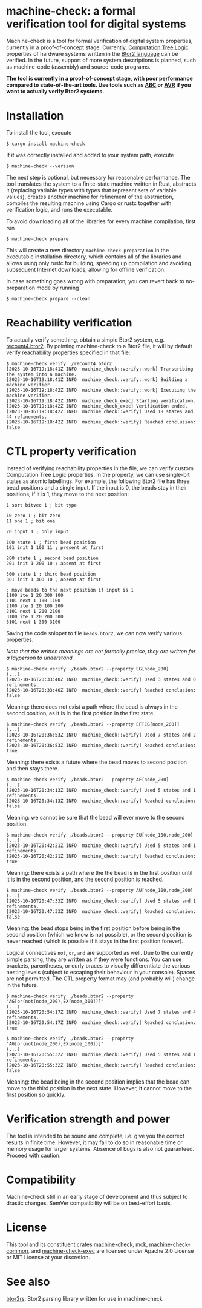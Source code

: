 # machine-check: a formal verification tool for digital systems

Machine-check is a tool for formal verification of digital system properties, currently in a proof-of-concept stage. Currently, [Computation Tree Logic](https://en.wikipedia.org/wiki/Computation_tree_logic) properties of hardware systems written in the [Btor2 language](https://doi.org/10.1007/978-3-319-96145-3_32) can be verified. In the future, support of more system descriptions is planned, such as machine-code (assembly) and source-code programs.

**The tool is currently in a proof-of-concept stage, with poor performance compared to state-of-the-art tools. Use tools such as [ABC](https://github.com/berkeley-abc/abc) or [AVR](https://github.com/aman-goel/avr) if you want to actually verify Btor2 systems.**

# Installation

To install the tool, execute
```console
$ cargo install machine-check
```

If it was correctly installed and added to your system path, execute
```console
$ machine-check --version
```
The next step is optional, but necessary for reasonable performance. The tool translates the system to a finite-state machine written in Rust, abstracts it (replacing variable types with types that represent sets of variable values), creates another machine for refinement of the abstraction, compiles the resulting machine using Cargo or rustc together with verification logic, and runs the executable. 

To avoid downloading all of the libraries for every machine compilation, first run
```console
$ machine-check prepare
```
This will create a new directory `machine-check-preparation` in the executable installation directory, which contains all of the libraries and allows using only rustc for building, speeding up compilation and avoiding subsequent Internet downloads, allowing for offline verification.

In case something goes wrong with preparation, you can revert back to no-preparation mode by running
```console
$ machine-check prepare --clean
```

# Reachability verification

To actually verify something, obtain a simple Btor2 system, e.g. [recount4.btor2](https://gitlab.com/sosy-lab/research/data/word-level-hwmc-benchmarks/-/blob/991551e58cfc85358dc820fd98ecbd9a1e7e28f8/bv/btor2/btor2tools-examples/recount4.btor2). By pointing machine-check to a Btor2 file, it will by default verify reachability properties specified in that file:
```
$ machine-check verify ./recount4.btor2
[2023-10-16T19:18:41Z INFO  machine_check::verify::work] Transcribing the system into a machine.
[2023-10-16T19:18:41Z INFO  machine_check::verify::work] Building a machine verifier.
[2023-10-16T19:18:42Z INFO  machine_check::verify::work] Executing the machine verifier.
[2023-10-16T19:18:42Z INFO  machine_check_exec] Starting verification.
[2023-10-16T19:18:42Z INFO  machine_check_exec] Verification ended.
[2023-10-16T19:18:42Z INFO  machine_check::verify] Used 18 states and 44 refinements.
[2023-10-16T19:18:42Z INFO  machine_check::verify] Reached conclusion: false
```

# CTL property verification

Instead of verifying reachability properties in the file, we can verify custom Computation Tree Logic properties. In the property, we can use single-bit states as atomic labellings. For example, the following Btor2 file has three bead positions and a single input. If the input is 0, the beads stay in their positions, if it is 1, they move to the next position:
```
1 sort bitvec 1 ; bit type

10 zero 1 ; bit zero
11 one 1 ; bit one

20 input 1 ; only input

100 state 1 ; first bead position
101 init 1 100 11 ; present at first

200 state 1 ; second bead position
201 init 1 200 10 ; absent at first

300 state 1 ; third bead position
301 init 1 300 10 ; absent at first

; move beads to the next position if input is 1
1100 ite 1 20 300 100
1101 next 1 100 1100
2100 ite 1 20 100 200
2101 next 1 200 2100
3100 ite 1 20 200 300
3101 next 1 300 3100
```

Saving the code snippet to file `beads.btor2`, we can now verify various properties. 

*Note that the written meanings are not formally precise, they are written for a layperson to understand.*

```console
$ machine-check verify ./beads.btor2 --property EG[node_200]
(...)
[2023-10-16T20:33:40Z INFO  machine_check::verify] Used 3 states and 0 refinements.
[2023-10-16T20:33:40Z INFO  machine_check::verify] Reached conclusion: false
```
Meaning: there does not exist a path where the bead is always in the second position, as it is in the first position in the first state.

```console
$ machine-check verify ./beads.btor2 --property EF[EG[node_200]]
(...)
[2023-10-16T20:36:53Z INFO  machine_check::verify] Used 7 states and 2 refinements.
[2023-10-16T20:36:53Z INFO  machine_check::verify] Reached conclusion: true
```
Meaning: there exists a future where the bead moves to second position and then stays there. 

```console
$ machine-check verify ./beads.btor2 --property AF[node_200]
(...)
[2023-10-16T20:34:13Z INFO  machine_check::verify] Used 5 states and 1 refinements.
[2023-10-16T20:34:13Z INFO  machine_check::verify] Reached conclusion: false
```
Meaning: we cannot be sure that the bead will ever move to the second position.

```console
$ machine-check verify ./beads.btor2 --property EU[node_100,node_200]
(...)
[2023-10-16T20:42:21Z INFO  machine_check::verify] Used 5 states and 1 refinements.
[2023-10-16T20:42:21Z INFO  machine_check::verify] Reached conclusion: true
```
Meaning: there exists a path where the the bead is in the first position until it is in the second position, and the second position is reached.

```console
$ machine-check verify ./beads.btor2 --property AU[node_100,node_200]
(...)
[2023-10-16T20:47:33Z INFO  machine_check::verify] Used 5 states and 1 refinements.
[2023-10-16T20:47:33Z INFO  machine_check::verify] Reached conclusion: false
```
Meaning: the bead stops being in the first position before being in the second position (which we know is not possible), or the second position is never reached (which is possible if it stays in the first position forever).


Logical connectives `not`, `or`, `and` are supported as well. Due to the currently simple parsing, they are written as if they were functions. You can use brackets, parentheses, or curly braces to visually differentiate the various nesting levels (subject to escaping their behaviour in your console). Spaces are not permitted. The CTL property format may (and probably will) change in the future.

```console
$ machine-check verify ./beads.btor2 --property "AG[or(not(node_200),EX[node_300])]"
(...)
[2023-10-16T20:54:17Z INFO  machine_check::verify] Used 7 states and 4 refinements.
[2023-10-16T20:54:17Z INFO  machine_check::verify] Reached conclusion: true

$ machine-check verify ./beads.btor2 --property "AG[or(not(node_200),EX[node_100])]"
(...)
[2023-10-16T20:55:32Z INFO  machine_check::verify] Used 5 states and 1 refinements.
[2023-10-16T20:55:32Z INFO  machine_check::verify] Reached conclusion: false
```
Meaning: the bead being in the second position implies that the bead can move to the third position in the next state. However, it cannot move to the first position so quickly.

# Verification strength and power

The tool is intended to be sound and complete, i.e. give you the correct results in finite time. However, it may fail to do so in reasonable time or memory usage for larger systems. Absence of bugs is also not guaranteed. Proceed with caution.

# Compatibility

Machine-check still in an early stage of development and thus subject to drastic changes. SemVer compatibility will be on best-effort basis.

# License

This tool and its constituent crates [machine-check](https://crates.io/crates/machine-check), [mck](https://crates.io/crates/mck), [machine-check-common](https://crates.io/crates/machine-check-common), and [machine-check-exec](https://crates.io/crates/machine-check-exec) are licensed under Apache 2.0 License or MIT License at your discretion.

# See also

[btor2rs](https://crates.io/crates/btor2rs): Btor2 parsing library written for use in machine-check